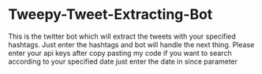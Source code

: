 # Tweepy-Tweet-Extracting-Bot
This is the twitter bot which will extract the tweets with your specified hashtags. Just enter the hashtags and bot will handle the next thing.
Please enter your api keys after copy pasting my code
if you want to search according to your specified date just enter the date in since parameter
